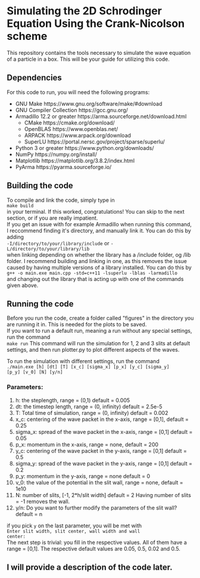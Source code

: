 # Simulating the 2D Schrodinger Equation Using the Crank-Nicolson scheme

<p>
This repository contains the tools necessary to simulate the wave equation of a
particle in a box. This will be your guide for utilizing this code.
</p>

## Dependencies

<p>
For this code to run, you will need the following programs:

<ul>
  <li>GNU Make <href>https://www.gnu.org/software/make/#download</href></li>
  <li>GNU Compiler Collection <href>https://gcc.gnu.org/</href></li>
  <li>Armadillo 12.2 or greater <href>https://arma.sourceforge.net/download.html</href>
  <ul>
    <li>CMake <href>https://cmake.org/download/</href></li>
    <li>OpenBLAS <href>https://www.openblas.net/</href></li>
    <li>ARPACK <href>https://www.arpack.org/download</href></li>
    <li>SuperLU <href>https://portal.nersc.gov/project/sparse/superlu/</href></li>
  </ul>
  </li>
  <li>Python 3 or greater <href>https://www.python.org/downloads/</href></li>
  <li>NumPy <href>https://numpy.org/install/</href></li>
  <li>Matplotlib <href>https://matplotlib.org/3.8.2/index.html</href></li>
  <li>PyArma <href>https://pyarma.sourceforge.io/</href></li>
</ul>
</p>

## Building the code

<p>
To compile and link the code, simply type in </br>
  <code>make build</code></br>
in your terminal. If this worked, congratulations! You can skip to the next section, or if you are really impatient.
</br> If you get an issue with for example Armadillo when running this command, I reccommend finding it's directory, and manually link it. You can do this by adding </br>
<code>-I/directory/to/your/library/include</code>  or  <code>-L/directory/to/your/library/lib</code></br>
when linking depending on whether the library has a /include folder, og /lib folder. I recommend building and linking in one, as this removes the issue caused by having multiple versions of a library installed. You can do this by </br>
<code>g++ -o main.exe main.cpp -std=c++11 -lsuperlu -lblas -larmadillo</code></br> and changing out the library that is acting up with one of the commands given above.
</p>

## Running the code
<p>
 Before you run the code, create a folder called "figures" in the directory you are running it in. This is needed for the plots to be saved.</br>
  If you want to run a default run, meaning a run without any special settings, run the command </br>
  <code>make run</code>
  This command will run the simulation for 1, 2 and 3 slits at default settings, and then run plotter.py to plot different aspects of the waves. </br>

  To run the simulation with different settings, run the command </br>
  <code>./main.exe [h] [dt] [T] [x_c] [sigma_x] [p_x] [y_c] [sigma_y] [p_y] [v_0] [N] [y/n]</code>

  ### Parameters:
  <p>
  <ol>
    <li>h:       the steplength, range = (0,1) default = 0.005</li>
    <li>dt:      the timestep length, range = (0, infinity) default = 2.5e-5 </li>
    <li>T:       Total time of simulation, range = (0, infinity)  default = 0.002 </li>
    <li>x_c:     centering of the wave packet in the x-axis, range = [0,1], default = 0.25</li>
    <li>sigma_x: spread of the wave packet in the x-axis, range = [0,1] default = 0.05</li>
    <li>p_x:     momentum in the x-axis, range = none, default = 200</li>
    <li>y_c:     centering of the wave packet in the y-axis, range = [0,1] default = 0.5</li>
    <li>sigma_y: spread of the wave packet in the y-axis, range = [0,1] default = 0.2</li>
    <li>p_y:     momentum in the y-axis, range = none default = 0</li>
    <li>v_0:     the value of the potential in the slit wall, range = none, default = 1e10</li>
    <li>N:       number of slits, [-1, 2*h/slit width] default = 2        Having number of slits = -1 removes the wall.</li>
    <li>y/n:     Do you want to further modify the parameters of the slit wall? default = n</li>
  </ol>

  if you pick <code>y</code> on the last parameter, you will be met with </br><code>Enter slit width, slit center, wall width and wall center: </code></br>
  The next step is trivial: you fill in the respective values. All of them have a range = [0,1]. The respective default values are 0.05, 0.5, 0.02 and 0.5.
  </p>

</p>

## I will provide a description of the code later.

